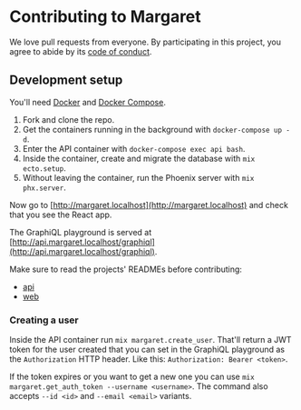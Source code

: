 # Contributing to Margaret

We love pull requests from everyone. By participating in this project, you agree
to abide by its [code of conduct].

[code of conduct]: ./CODE_OF_CONDUCT.md

## Development setup

You'll need [Docker](https://docs.docker.com/engine/installation/) and
[Docker Compose](https://docs.docker.com/compose/install/).

1. Fork and clone the repo.
1. Get the containers running in the background with `docker-compose up -d`.
1. Enter the API container with `docker-compose exec api bash`.
1. Inside the container, create and migrate the database with `mix ecto.setup`.
1. Without leaving the container, run the Phoenix server with `mix phx.server`.

Now go to [http://margaret.localhost](http://margaret.localhost)
and check that you see the React app.

The GraphiQL playground is served at
[http://api.margaret.localhost/graphiql](http://api.margaret.localhost/graphiql).

Make sure to read the projects' READMEs before contributing:

* [api](./projects/api/README.md)
* [web](./projects/web/README.md)

### Creating a user

Inside the API container run `mix margaret.create_user`.
That'll return a JWT token for the user created that you can set in the GraphiQL playground
as the `Authorization` HTTP header. Like this: `Authorization: Bearer <token>`.

If the token expires or you want to get a new one you can use
`mix margaret.get_auth_token --username <username>`.
The command also accepts `--id <id>` and `--email <email>` variants.
